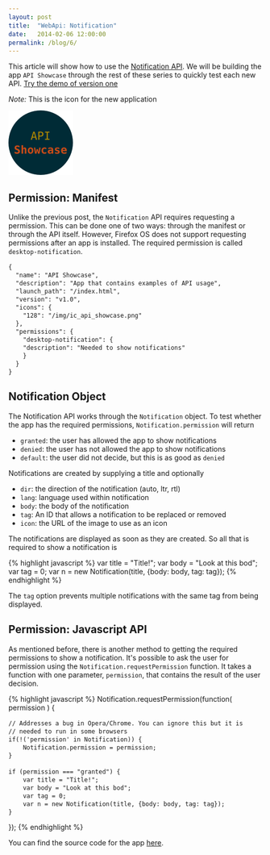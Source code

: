 ```yaml
---
layout: post
title:  "WebApi: Notification"
date:   2014-02-06 12:00:00
permalink: /blog/6/
---
```


This article will show how to use the [Notification API](https://developer.mozilla.org/en-US/docs/WebAPI/Using_Web_Notifications). We will be building the app `API Showcase` through the rest of these series to quickly test each new API. [Try the demo of version one](/demos/04/)

_Note:_ This is the icon for the new application

![API Showcase Icon](/demos/04/img/ic_api_showcase.png)

## Permission: Manifest

Unlike the previous post, the `Notification` API requires requesting a permission. This can be done one of two ways: through the manifest or through the API itself. However, Firefox OS does not support requesting permissions after an app is installed. The required permission is called `desktop-notification`.

	{
	  "name": "API Showcase",
	  "description": "App that contains examples of API usage",
	  "launch_path": "/index.html",
	  "version": "v1.0",
	  "icons": {
		"128": "/img/ic_api_showcase.png"
	  },
	  "permissions": {
		"desktop-notification": {
		"description": "Needed to show notifications"
		}
	  }
	}

## Notification Object

The Notification API works through the `Notification` object. To test whether the app has the required permissions, `Notification.permission` will return

* `granted`: the user has allowed the app to show notifications
* `denied`: the user has not allowed the app to show notifications
* `default`: the user did not decide, but this is as good as `denied`

Notifications are created by supplying a title and optionally

* `dir`: the direction of the notification (auto, ltr, rtl)
* `lang`: language used within notification
* `body`: the body of the notification
* `tag`: An ID that allows a notification to be replaced or removed
* `icon`: the URL of the image to use as an icon

The notifications are displayed as soon as they are created. So all that is required to show a notification is

{% highlight javascript %}
var title = "Title!";
var body = "Look at this bod";
var tag = 0;
var n = new Notification(title, {body: body, tag: tag});
{% endhighlight %}

The `tag` option prevents multiple notifications with the same tag from being displayed.

## Permission: Javascript API

As mentioned before, there is another method to getting the required permissions to show a notification. It's possible to ask the user for permission using the `Notification.requestPermission` function. It takes a function with one parameter, `permission`, that contains the result of the user decision.

{% highlight javascript %}
Notification.requestPermission(function( permission ) {

    // Addresses a bug in Opera/Chrome. You can ignore this but it is
	// needed to run in some browsers
	if(!('permission' in Notification)) {
		Notification.permission = permission;
    }

	if (permission === "granted") {
		var title = "Title!";
		var body = "Look at this bod";
		var tag = 0;
		var n = new Notification(title, {body: body, tag: tag});
    }
});
{% endhighlight %}

You can find the source code for the app [here](https://github.com/NakedFerret/NakedFerret.github.io/tree/master/demos/04).

